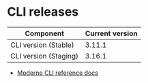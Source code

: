 # CLI releases

| Component             | Current version |
| --------------------- | --------------- |
| CLI version (Stable)  | 3.11.1          |
| CLI version (Staging) | 3.16.1          |

* [Moderne CLI reference docs](../user-documentation/moderne-cli/cli-reference.md)
